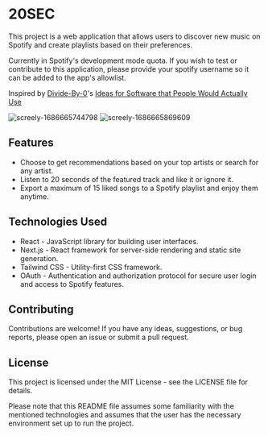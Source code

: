 # 20SEC

This project is a web application that allows users to discover new music on Spotify and create playlists based on their preferences.

Currently in Spotify's development mode quota. If you wish to test or contribute to this application, please provide your spotify username so it can be added to the app's allowlist.

Inspired by [Divide-By-0](https://github.com/Divide-By-0/)'s [Ideas for Software that People Would Actually Use](https://github.com/Divide-By-0/ideas-for-projects-people-would-use) 

![screely-1686665744798](https://github.com/lucasferrazlima/20SEC/assets/98855058/92ba4874-b81e-4e36-8886-88cd4c482c14)
![screely-1686665869609](https://github.com/lucasferrazlima/20SEC/assets/98855058/4a1887b5-1c93-455c-bc69-5376c5020555)

## Features

- Choose to get recommendations based on your top artists or search for any artist.
- Listen to 20 seconds of the featured track and like it or ignore it.
- Export a maximum of 15 liked songs to a Spotify playlist and enjoy them anytime.

## Technologies Used

- React - JavaScript library for building user interfaces.
- Next.js - React framework for server-side rendering and static site generation.
- Tailwind CSS - Utility-first CSS framework.
- OAuth - Authentication and authorization protocol for secure user login and access to Spotify features.

## Contributing

Contributions are welcome! If you have any ideas, suggestions, or bug reports, please open an issue or submit a pull request.

## License

This project is licensed under the MIT License - see the LICENSE file for details.

Please note that this README file assumes some familiarity with the mentioned technologies and assumes that the user has the necessary environment set up to run the project.
